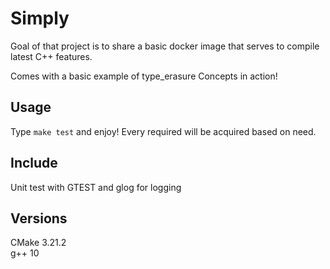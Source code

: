 # Simply
Goal of that project is to share a basic docker image that serves to compile latest C++ features.

Comes with a basic example of type_erasure Concepts in action!

## Usage
Type `make test` and enjoy! Every required will be acquired based on need.

## Include
Unit test with GTEST and glog for logging

## Versions
CMake 3.21.2 <br />
g++ 10 <br />
<br />
